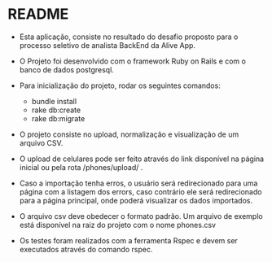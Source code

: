 # README

* Esta aplicação, consiste no resultado do desafio proposto para o processo seletivo de analista BackEnd da Alive App.

* O Projeto foi desenvolvido com o framework Ruby on Rails e com o banco de dados postgresql.

* Para inicialização do projeto, rodar os seguintes comandos: 

  - bundle install
  - rake db:create
  - rake db:migrate

* O projeto consiste no upload, normalização e visualização de um arquivo CSV.

* O upload de celulares pode ser feito através do link disponível na página inicial ou 
  pela rota /phones/upload/ .

* Caso a importação tenha erros, o usuário será redirecionado para uma página com a listagem
dos errors, caso contrário ele será redirecionado para a página principal, onde poderá visualizar
os dados importados.

* O arquivo csv deve obedecer o formato padrão. Um arquivo de exemplo está disponível na raiz
  do projeto com o nome phones.csv

* Os testes foram realizados com a ferramenta Rspec e devem ser executados através do comando rspec.

